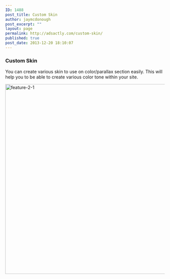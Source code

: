 ```yaml
---
ID: 1488
post_title: Custom Skin
author: jaymcdonough
post_excerpt: ""
layout: page
permalink: http://adsactly.com/custom-skin/
published: true
post_date: 2013-12-20 18:10:07
---
```

<h3>Custom Skin</h3>
You can create various skin to use on color/parallax section easily. This will help you to be able to create various color tone within your site.

<a href="http://themes.goodlayers2.com/flawless/wp-content/uploads/2013/12/feature-2-1.jpg"><img class="alignnone size-full wp-image-1478" alt="feature-2-1" src="http://themes.goodlayers2.com/flawless/wp-content/uploads/2013/12/feature-2-1.jpg" width="620" height="600" /></a>